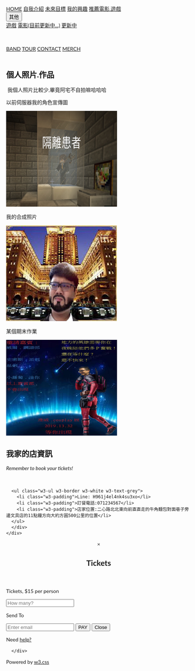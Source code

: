 <!DOCTYPE html>
<html lang="en">
<title>W3.CSS Template</title>
<meta charset="UTF-8">
<meta name="viewport" content="width=device-width, initial-scale=1">
<link rel="stylesheet" href="https://www.w3schools.com/w3css/4/w3.css">
<link rel="stylesheet" href="https://fonts.googleapis.com/css?family=Lato">
<link rel="stylesheet" href="https://cdnjs.cloudflare.com/ajax/libs/font-awesome/4.7.0/css/font-awesome.min.css">
<style>
body {font-family: "Lato", sans-serif}
.mySlides {display: none}
</style>
<body>

<!-- Navbar -->
<div class="w3-top">
  <div class="w3-bar w3-black w3-card">
    <a class="w3-bar-item w3-button w3-padding-large w3-hide-medium w3-hide-large w3-right" href="javascript:void(0)" onclick="myFunction()" title="Toggle Navigation Menu"><i class="fa fa-bars"></i></a>
    <a href="1121.html" class="w3-bar-item w3-button w3-padding-large">HOME</a>
    <a href="自我介紹 .html" class="w3-bar-item w3-button w3-padding-large w3-hide-small">自我介紹</a>
    <a href="未來目標 .html" class="w3-bar-item w3-button w3-padding-large w3-hide-small">未來目標</a>
    <a href="我的興趣.html" class="w3-bar-item w3-button w3-padding-large w3-hide-small">我的興趣</a>
    <a href="推薦電影.遊戲.html" class="w3-bar-item w3-button w3-padding-large w3-hide-small">推薦電影.遊戲</a>
    <div class="w3-dropdown-hover w3-hide-small">
      <button class="w3-padding-large w3-button" title="More">其他 <i class="fa fa-caret-down"></i></button>     
      <div class="w3-dropdown-content w3-bar-block w3-card-4">
        <a href="推薦遊戲.html" class="w3-bar-item w3-button">遊戲</a>
        <a href="推薦電影.html" class="w3-bar-item w3-button">電影(目前更新中...)</a>
        <a href="更新中.html" class="w3-bar-item w3-button">更新中</a>
      </div>
    </div>
    <a href="javascript:void(0)" class="w3-padding-large w3-hover-red w3-hide-small w3-right"><i class="fa fa-search"></i></a>
  </div>
</div>

<!-- Navbar on small screens (remove the onclick attribute if you want the navbar to always show on top of the content when clicking on the links) -->
<div id="navDemo" class="w3-bar-block w3-black w3-hide w3-hide-large w3-hide-medium w3-top" style="margin-top:46px">
  <a href="#band" class="w3-bar-item w3-button w3-padding-large" onclick="myFunction()">BAND</a>
  <a href="#tour" class="w3-bar-item w3-button w3-padding-large" onclick="myFunction()">TOUR</a>
  <a href="#contact" class="w3-bar-item w3-button w3-padding-large" onclick="myFunction()">CONTACT</a>
  <a href="#" class="w3-bar-item w3-button w3-padding-large" onclick="myFunction()">MERCH</a>
</div>

<!-- Page content -->
<div class="w3-content" style="max-width:2000px;margin-top:46px">

  <!-- Automatic Slideshow Images -->
  <div class="mySlides w3-display-container w3-center">
    <div class="w3-display-bottommiddle w3-container w3-text-white w3-padding-32 w3-hide-small">
      <h3>Los Angeles</h3>
      <p><b>We had the best time playing at Venice Beach!</b></p>   
    </div>
  </div>
  <div class="mySlides w3-display-container w3-center">
    <div class="w3-display-bottommiddle w3-container w3-text-white w3-padding-32 w3-hide-small">
      <h3>New York</h3>
      <p><b>The atmosphere in New York is lorem ipsum.</b></p>    
    </div>
  </div>
  <div class="mySlides w3-display-container w3-center">
    <div class="w3-display-bottommiddle w3-container w3-text-white w3-padding-32 w3-hide-small">
      <h3>Chicago</h3>
      <p><b>Thank you, Chicago - A night we won't forget.</b></p>    
    </div>
  </div>

  <!-- The Band Section -->
  <div class="w3-container w3-content w3-center w3-padding-64" style="max-width:800px" id="band">
    <h2 class="w3-wide">個人照片.作品&nbsp;</h2>
<p>&nbsp;我個人照片比較少,畢竟阿宅不自拍嘛哈哈哈</p>
	  <div class="w3-black">
    <div class="w3-container w3-content w3-topbar" style="max-width:400px">
	  </div>
	  </div>
    <div class="w3-row w3-padding-32">
      <div class="w3-third">
        <p>以前伺服器我的角色宣傳圖</p>
        <img src="IMG_1045.JPG" alt="Random Name" width="295" height="261" class="w3-round w3-margin-bottom" style="width:60%">
      </div>
      <div class="w3-third">
        <p>我的合成照片&nbsp;</p>
        <img src="S__6299662.jpg" alt="Random Name" width="295" height="261" class="w3-round w3-margin-bottom" style="width:60%">
      </div>
      <div class="w3-third">
        <p>某個期末作業</p>
        <img src="S__6299661.jpg" alt="Random Name" width="295" height="261" class="w3-round" style="width:60%">
      </div>
    </div>
  </div>
  <!-- The Tour Section -->
  <div class="w3-black" id="tour">
    <div class="w3-container w3-content w3-padding-64" style="max-width:800px">
      <h2 class="w3-wide w3-center">我家的店資訊</h2>
      <p class="w3-opacity w3-center"><i>Remember to book your tickets!</i></p><br>

      <ul class="w3-ul w3-border w3-white w3-text-grey">
        <li class="w3-padding">Line: H961j4el4nk4su3xo</li>
        <li class="w3-padding">訂餐電話:071234567</li>
        <li class="w3-padding">店家位置:二心路北北東向前直直走的牛角麵包對面巷子旁邊文具店的11點鐘方向大約方圓500公里的位置</li>
      </ul>
	  </div>
	</div>
		
  <!-- Ticket Modal -->
  <div id="ticketModal" class="w3-modal">
    <div class="w3-modal-content w3-animate-top w3-card-4">
      <header class="w3-container w3-teal w3-center w3-padding-32"> 
        <span onclick="document.getElementById('ticketModal').style.display='none'" 
       class="w3-button w3-teal w3-xlarge w3-display-topright">×</span>
        <h2 class="w3-wide"><i class="fa fa-suitcase w3-margin-right"></i>Tickets</h2>
      </header>
      <div class="w3-container">
        <p><label><i class="fa fa-shopping-cart"></i> Tickets, $15 per person</label></p>
        <input class="w3-input w3-border" type="text" placeholder="How many?">
        <p><label><i class="fa fa-user"></i> Send To</label></p>
        <input class="w3-input w3-border" type="text" placeholder="Enter email">
        <button class="w3-button w3-block w3-teal w3-padding-16 w3-section w3-right">PAY <i class="fa fa-check"></i></button>
        <button class="w3-button w3-red w3-section" onclick="document.getElementById('ticketModal').style.display='none'">Close <i class="fa fa-remove"></i></button>
        <p class="w3-right">Need <a href="#" class="w3-text-blue">help?</a></p>
      </div>
    </div>
  </div>

  <!-- The Contact Section -->

      </div>


  
<!-- End Page Content -->


<!-- Image of location/map -->
<!-- Footer -->
<footer class="w3-container w3-padding-64 w3-center w3-opacity w3-light-grey w3-xlarge">
  <i class="fa fa-facebook-official w3-hover-opacity"></i>
  <i class="fa fa-instagram w3-hover-opacity"></i>
  <i class="fa fa-snapchat w3-hover-opacity"></i>
  <i class="fa fa-pinterest-p w3-hover-opacity"></i>
  <i class="fa fa-twitter w3-hover-opacity"></i>
  <i class="fa fa-linkedin w3-hover-opacity"></i>
  <p class="w3-medium">Powered by <a href="https://www.w3schools.com/w3css/default.asp" target="_blank">w3.css</a></p>
</footer>




